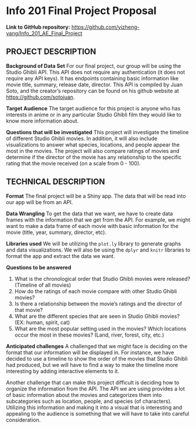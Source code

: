 # Info 201 Final Project Proposal

**Link to GitHub repository:** https://github.com/yizheng-yang/Info_201_AE_Final_Project

## PROJECT DESCRIPTION
**Background of Data Set**
For our final project, our group will be using the Studio Ghibli API. This API does not require any authentication (it does not require any API keys). It has endpoints containing basic information like movie title, summary, release date, director. This API is compiled by Juan Soto, and the creator’s repository can be found on his github website at https://github.com/sotojuan.

**Target Audience**
The target audience for this project is anyone who has interests in anime or in any particular Studio Ghibli film they would like to know more information about.

**Questions that will be investigated**
This project will investigate the timeline of different Studio Ghibli movies.
In addition, it will also include visualizations to answer what species, locations, and people appear the most in the movies.
The project will also compare ratings of movies and determine if the director of the movie has any relationship to the specific rating that the movie received (on a scale from 0 - 100).

## TECHNICAL DESCRIPTION
**Format**
The final project will be a Shiny app. The data that will be read into our app will be from an API.

**Data Wrangling**
To get the data that we want, we have to create data frames with the information that we get from the API. For example, we might want to make a data frame of each movie with basic information for the movie (title, year, summary, director, etc).

**Libraries used**
We will be utilizing the `plot.ly` library to generate graphs and data visualizations. We will also be using the `dplyr` and `knitr` libraries to format the app and extract the data we want.

**Questions to be answered**
1. What is the chronological order that Studio Ghibli movies were released? (Timeline of all movies)
2. How do the ratings of each movie compare with other Studio Ghibli movies?
3. Is there a relationship between the movie’s ratings and the director of that movie?
4. What are the different species that are seen in Studio Ghibli movies? (EX: human, spirit, cat)
5. What are the most popular setting used in the movies? Which locations occur the most in these movies? (Land, river, forest, city, etc.)

**Anticipated challenges**
A challenged that we might face is deciding on the format that our information will be displayed in. For instance, we have decided to use a timeline to show the order of the movies that Studio Ghibli had produced, but we will have to find a way to make the timeline more interesting by adding interactive elements to it.

Another challenge that can make this project difficult is deciding how to organize the information from the API. The API we are using provides a lot of basic information about the movies and categorizes them into subcategories such as location, people, and species (of characters). Utilizing this information and making it into a visual that is interesting and appealing to the audience is something that we will have to take into careful consideration.
